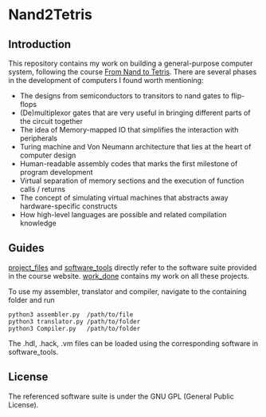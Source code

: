 # Nand2Tetris

## Introduction
This repository contains my work on building a general-purpose computer system, following the course [From Nand to Tetris](https://www.nand2tetris.org). There are several phases in the development of computers I found worth mentioning:
- The designs from semiconductors to transitors to nand gates to flip-flops
- (De)multiplexor gates that are very useful in bringing different parts of the circuit together
- The idea of Memory-mapped IO that simplifies the interaction with peripherals
- Turing machine and Von Neumann architecture that lies at the heart of computer design
- Human-readable assembly codes that marks the first milestone of program development
- Virtual separation of memory sections and the execution of function calls / returns
- The concept of simulating virtual machines that abstracts away hardware-specific constructs
- How high-level languages are possible and related compilation knowledge

## Guides
[project\_files](/project_files) and [software\_tools](/software_tools) directly refer to the software suite provided in the course website.
[work\_done](/work_done) contains my work on all these projects.

To use my assembler, translator and compiler, navigate to the containing folder and run
```
python3 assembler.py  /path/to/file
python3 translator.py /path/to/folder
python3 Compiler.py   /path/to/folder
```
The .hdl, .hack, .vm files can be loaded using the corresponding software in software\_tools.

## License
The referenced software suite is under the GNU GPL (General Public License).

